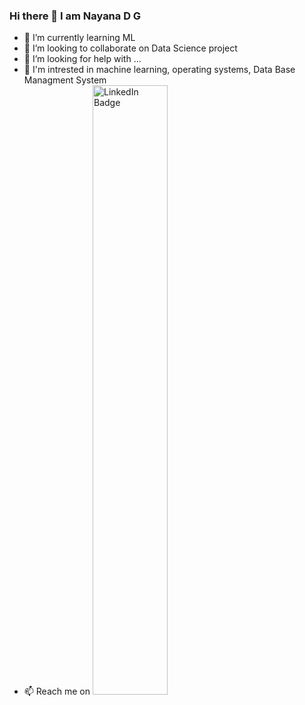 ### Hi there 👋 I am Nayana D G

- 🌱 I’m currently learning ML
- 👯 I’m looking to collaborate on Data Science project
- 🤔 I’m looking for help with ...
- 💬 I'm intrested in machine learning, operating systems, Data Base Managment System
- 📫 Reach me on <a href="www.linkedin.com/in/nayana-d-g-14a75a218">
    <img src="https://img.shields.io/badge/LinkedIn-blue?style=for-the-badge&logo=linkedin&logoColor=white" width=50% alt="LinkedIn Badge"/>
  </a>
